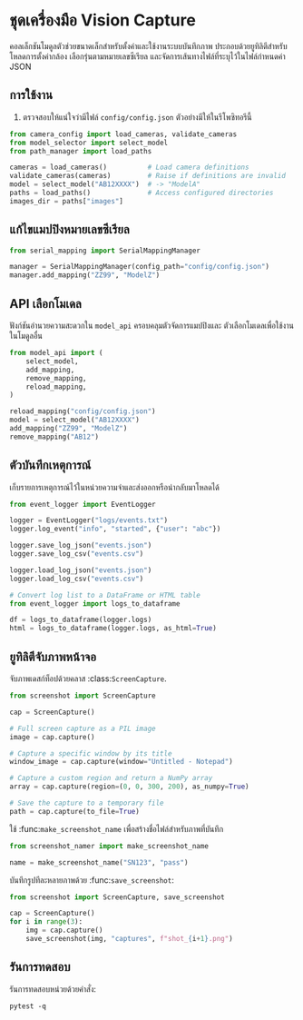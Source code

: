 # ชุดเครื่องมือ Vision Capture

คอลเล็กชันโมดูลตัวช่วยขนาดเล็กสำหรับตั้งค่าและใช้งานระบบบันทึกภาพ
ประกอบด้วยยูทิลิตีสำหรับโหลดการตั้งค่ากล้อง เลือกรุ่นตามหมายเลขซีเรียล
และจัดการเส้นทางไฟล์ที่ระบุไว้ในไฟล์กำหนดค่า JSON

## การใช้งาน

1. ตรวจสอบให้แน่ใจว่ามีไฟล์ `config/config.json` ตัวอย่างมีให้ในรีโพซิทอรีนี้

```python
from camera_config import load_cameras, validate_cameras
from model_selector import select_model
from path_manager import load_paths

cameras = load_cameras()          # Load camera definitions
validate_cameras(cameras)         # Raise if definitions are invalid
model = select_model("AB12XXXX")  # -> "ModelA"
paths = load_paths()              # Access configured directories
images_dir = paths["images"]
```

## แก้ไขแมปปิงหมายเลขซีเรียล

```python
from serial_mapping import SerialMappingManager

manager = SerialMappingManager(config_path="config/config.json")
manager.add_mapping("ZZ99", "ModelZ")
```

## API เลือกโมเดล

ฟังก์ชันอำนวยความสะดวกใน ``model_api`` ครอบคลุมตัวจัดการแมปปิงและ
ตัวเลือกโมเดลเพื่อใช้งานในโมดูลอื่น

```python
from model_api import (
    select_model,
    add_mapping,
    remove_mapping,
    reload_mapping,
)

reload_mapping("config/config.json")
model = select_model("AB12XXXX")
add_mapping("ZZ99", "ModelZ")
remove_mapping("AB12")
```

## ตัวบันทึกเหตุการณ์

เก็บรายการเหตุการณ์ไว้ในหน่วยความจำและส่งออกหรือนำกลับมาโหลดได้

```python
from event_logger import EventLogger

logger = EventLogger("logs/events.txt")
logger.log_event("info", "started", {"user": "abc"})

logger.save_log_json("events.json")
logger.save_log_csv("events.csv")

logger.load_log_json("events.json")
logger.load_log_csv("events.csv")

# Convert log list to a DataFrame or HTML table
from event_logger import logs_to_dataframe

df = logs_to_dataframe(logger.logs)
html = logs_to_dataframe(logger.logs, as_html=True)
```

## ยูทิลิตีจับภาพหน้าจอ

จับภาพเดสก์ท็อปด้วยคลาส :class:`ScreenCapture`.

```python
from screenshot import ScreenCapture

cap = ScreenCapture()

# Full screen capture as a PIL image
image = cap.capture()

# Capture a specific window by its title
window_image = cap.capture(window="Untitled - Notepad")

# Capture a custom region and return a NumPy array
array = cap.capture(region=(0, 0, 300, 200), as_numpy=True)

# Save the capture to a temporary file
path = cap.capture(to_file=True)
```

ใช้ :func:`make_screenshot_name` เพื่อสร้างชื่อไฟล์สำหรับภาพที่บันทึก

```python
from screenshot_namer import make_screenshot_name

name = make_screenshot_name("SN123", "pass")
```

บันทึกรูปทีละหลายภาพด้วย :func:`save_screenshot`:

```python
from screenshot import ScreenCapture, save_screenshot

cap = ScreenCapture()
for i in range(3):
    img = cap.capture()
    save_screenshot(img, "captures", f"shot_{i+1}.png")
```

## รันการทดสอบ

รันการทดสอบหน่วยด้วยคำสั่ง:

```
pytest -q
```
